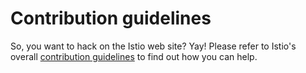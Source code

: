 # Contribution guidelines

So, you want to hack on the Istio web site? Yay! Please refer to Istio's overall
[contribution guidelines](https://github.com/istio/istio/blob/master/CONTRIBUTING.md)
to find out how you can help.
